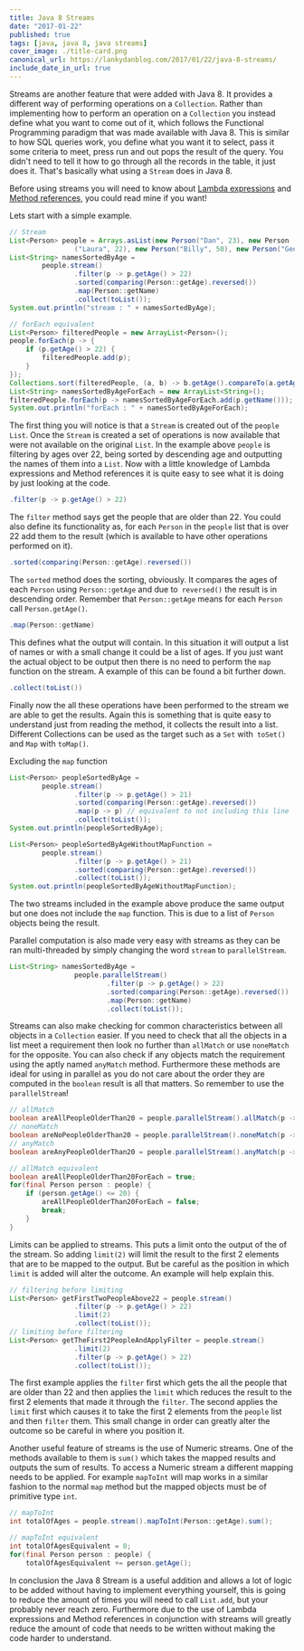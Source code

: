 ```yaml
---
title: Java 8 Streams
date: "2017-01-22"
published: true
tags: [java, java 8, java streams]
cover_image: ./title-card.png
canonical_url: https://lankydanblog.com/2017/01/22/java-8-streams/
include_date_in_url: true
---
```


Streams are another feature that were added with Java 8. It provides a different way of performing operations on a `Collection`. Rather than implementing how to perform an operation on a `Collection` you instead define what you want to come out of it, which follows the Functional Programming paradigm that was made available with Java 8. This is similar to how SQL queries work, you define what you want it to select, pass it some criteria to meet, press run and out pops the result of the query. You didn't need to tell it how to go through all the records in the table, it just does it. That's basically what using a `Stream` does in Java 8.

Before using streams you will need to know about [Lambda expressions](https://lankydanblog.wordpress.com/2017/01/14/a-little-lambda-tutorial/) and [Method references](https://lankydanblog.wordpress.com/2017/01/18/methodreference/), you could read mine if you want!

Lets start with a simple example.

```java
// Stream
List<Person> people = Arrays.asList(new Person("Dan", 23), new Person
                ("Laura", 22), new Person("Billy", 50), new Person("George", 21));
List<String> namesSortedByAge =
        people.stream()
                .filter(p -> p.getAge() > 22)
                .sorted(comparing(Person::getAge).reversed())
                .map(Person::getName)
                .collect(toList());
System.out.println("stream : " + namesSortedByAge);

// forEach equivalent
List<Person> filteredPeople = new ArrayList<Person>();
people.forEach(p -> {
    if (p.getAge() > 22) {
        filteredPeople.add(p);
    }
});
Collections.sort(filteredPeople, (a, b) -> b.getAge().compareTo(a.getAge()));
List<String> namesSortedByAgeForEach = new ArrayList<String>();
filteredPeople.forEach(p -> namesSortedByAgeForEach.add(p.getName()));
System.out.println("forEach : " + namesSortedByAgeForEach);
```

The first thing you will notice is that a `Stream` is created out of the `people` `List`. Once the `Stream` is created a set of operations is now available that were not available on the original `List`. In the example above `people` is filtering by ages over 22, being sorted by descending age and outputting the names of them into a `List`. Now with a little knowledge of Lambda expressions and Method references it is quite easy to see what it is doing by just looking at the code.

```java
.filter(p -> p.getAge() > 22)
```

The `filter` method says get the people that are older than 22. You could also define its functionality as, for each `Person` in the `people` list that is over 22 add them to the result (which is available to have other operations performed on it).

```java
.sorted(comparing(Person::getAge).reversed())
```

The `sorted` method does the sorting, obviously. It compares the ages of each `Person` using `Person::getAge` and due to` reversed()` the result is in descending order. Remember that `Person::getAge` means for each `Person` call `Person.getAge()`.

```java
.map(Person::getName)
```

This defines what the output will contain. In this situation it will output a list of names or with a small change it could be a list of ages. If you just want the actual object to be output then there is no need to perform the `map` function on the stream. A example of this can be found a bit further down.

```java
.collect(toList())
```

Finally now the all these operations have been performed to the stream we are able to get the results. Again this is something that is quite easy to understand just from reading the method, it collects the result into a list. Different Collections can be used as the target such as a `Set` with` toSet()` and `Map` with `toMap()`.

Excluding the `map` function

```java
List<Person> peopleSortedByAge =
        people.stream()
                .filter(p -> p.getAge() > 21)
                .sorted(comparing(Person::getAge).reversed())
                .map(p -> p) // equivalent to not including this line
                .collect(toList());
System.out.println(peopleSortedByAge);

List<Person> peopleSortedByAgeWithoutMapFunction =
        people.stream()
                .filter(p -> p.getAge() > 21)
                .sorted(comparing(Person::getAge).reversed())
                .collect(toList());
System.out.println(peopleSortedByAgeWithoutMapFunction);
```

The two streams included in the example above produce the same output but one does not include the `map` function. This is due to a list of `Person` objects being the result.

Parallel computation is also made very easy with streams as they can be ran multi-threaded by simply changing the word `stream` to `parallelStream`.

```java
List<String> namesSortedByAge =
                people.parallelStream()
                        .filter(p -> p.getAge() > 22)
                        .sorted(comparing(Person::getAge).reversed())
                        .map(Person::getName)
                        .collect(toList());
```

Streams can also make checking for common characteristics between all objects in a `Collection` easier. If you need to check that all the objects in a list meet a requirement then look no further than `allMatch` or use `noneMatch` for the opposite. You can also check if any objects match the requirement using the aptly named `anyMatch` method. Furthermore these methods are ideal for using in parallel as you do not care about the order they are computed in the `boolean` result is all that matters. So remember to use the `parallelStream`!

```java
// allMatch
boolean areAllPeopleOlderThan20 = people.parallelStream().allMatch(p -> p.getAge() > 20);
// noneMatch
boolean areNoPeopleOlderThan20 = people.parallelStream().noneMatch(p -> p.getAge() > 20);
// anyMatch
boolean areAnyPeopleOlderThan20 = people.parallelStream().anyMatch(p -> p.getAge() > 20);

// allMatch equivalent
boolean areAllPeopleOlderThan20ForEach = true;
for(final Person person : people) {
    if (person.getAge() <= 20) {
        areAllPeopleOlderThan20ForEach = false;
        break;
    }
}
```

Limits can be applied to streams. This puts a limit onto the output of the of the stream. So adding `limit(2)` will limit the result to the first 2 elements that are to be mapped to the output. But be careful as the position in which `limit` is added will alter the outcome. An example will help explain this.

```java
// filtering before limiting
List<Person> getFirstTwoPeopleAbove22 = people.stream()
                .filter(p -> p.getAge() > 22)
                .limit(2)
                .collect(toList());
// limiting before filtering
List<Person> getTheFirst2PeopleAndApplyFilter = people.stream()
                .limit(2)
                .filter(p -> p.getAge() > 22)
                .collect(toList());
```

The first example applies the `filter` first which gets the all the people that are older than 22 and then applies the `limit` which reduces the result to the first 2 elements that made it through the `filter`. The second applies the `limit` first which causes it to take the first 2 elements from the `people` list and then `filter` them. This small change in order can greatly alter the outcome so be careful in where you position it.

Another useful feature of streams is the use of Numeric streams. One of the methods available to them is `sum()` which takes the mapped results and outputs the sum of results. To access a Numeric stream a different mapping needs to be applied. For example `mapToInt` will map works in a similar fashion to the normal `map` method but the mapped objects must be of primitive type `int`.

```java
// mapToInt
int totalOfAges = people.stream().mapToInt(Person::getAge).sum();

// mapToInt equivalent
int totalOfAgesEquivalent = 0;
for(final Person person : people) {
    totalOfAgesEquivalent += person.getAge();
```

In conclusion the Java 8 Stream is a useful addition and allows a lot of logic to be added without having to implement everything yourself, this is going to reduce the amount of times you will need to call `List.add`, but your probably never reach zero. Furthermore due to the use of Lambda expressions and Method references in conjunction with streams will greatly reduce the amount of code that needs to be written without making the code harder to understand.
